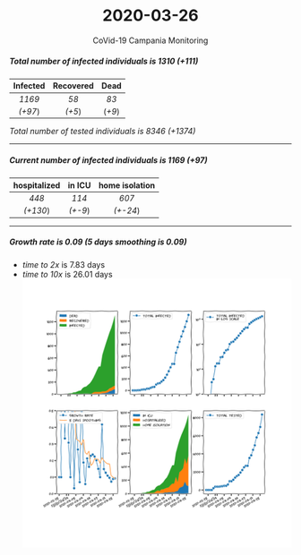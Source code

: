 <div align='center'>

# 2020-03-26
CoVid-19 Campania Monitoring
</div>

##### Total number of infected individuals is 1310 (+111)
Infected | Recovered | Dead
:---: | :---: | :---:
*1169* | *58* | *83*
*(+97*) | *(+5*) | (*+9*)

*Total number of tested individuals is 8346 (+1374)*
***
##### Current number of infected individuals is 1169 (+97)
hospitalized | in ICU | home isolation
:---: | :---: | :---:
*448* |*114* |*607*
*(+130*) |*(+-9*) |*(+-24*)
***
##### Growth rate is 0.09 (5 days smoothing is 0.09)
- *time to 2x* is 7.83 days
- *time to 10x* is 26.01 days
![stats][stats]

[stats]: stats_Campania.png
